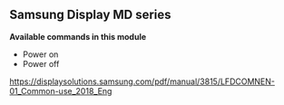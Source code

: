 ## Samsung Display MD series 

**Available commands in this module**

* Power on
* Power off

https://displaysolutions.samsung.com/pdf/manual/3815/LFDCOMNEN-01_Common-use_2018_Eng
